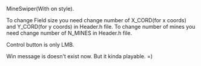 MineSwiper(With on style).
 
To change Field size you need change number of X_CORD(for x coords) and Y_CORD(for y coords) in Header.h file.
To change number of mines you need change number of N_MINES in Header.h file.

Control button is only LMB.

Win message is doesn't exist now. But it kinda playable. =)